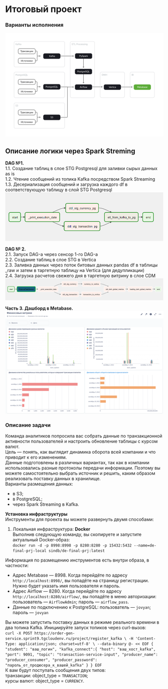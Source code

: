 # Итоговый проект

### Варианты исполнения  
![Image alt](https://github.com/makoloff/de/blob/main/10.%20Final_project/img/infra.png)  

## Описание логики через Spark Streming  
**DAG №1.**  
1.1. Создание таблиц в слое STG Postgresql для заливки сырых данных as is  
1.2. Чтение сообщений из топика Kafka посредством Spark Streaming  
1.3. Десериализация сообщений и загрузка каждого df в соответствующую таблицу в слой STG Postgresql    
![Image alt](https://github.com/makoloff/de/blob/main/10.%20Final_project/img/1st_dag.jpg)  

**DAG № 2.**  
2.1. Запуск DAG-а через сенсор 1-го DAG-а  
2.2. Создание таблиц в слое STG в Vertica  
2.3. Заливка данных через поток битовых данных pandas df в таблицы _raw и затем в таргетную таблицу на Vertica (для дедупликации)  
2.4. Загрузка расчетов свежего дня в таргетную витрину в слое CDM  
![Image alt](https://github.com/makoloff/de/blob/main/10.%20Final_project/img/2nd_dag.jpg)  

**Часть 3. Дашборд в Metabase.**    
![Image alt](https://github.com/makoloff/de/blob/main/10.%20Final_project/img/dashboard.png)  




### Описание задачи  
Команда аналитиков попросила вас собрать данные по транзакционной активности пользователей и настроить обновление таблицы с курсом валют.   
Цель — понять, как выглядит динамика оборота всей компании и что приводит к его изменениям.  
Данные подготовлены в различных вариантах, так как в компании использовались разные протоколы передачи информации. Поэтому вы можете самостоятельно выбрать источник и решить, каким образом реализовать поставку данных в хранилище.  
Варианты размещения данных:  
- в S3;
- в PostgreSQL;
- через Spark Streaming в Kafka.

**Установка инфраструктуры**  
Инструменты для проекта вы можете развернуть двумя способами:  
1. Локальная инфраструктура: **Docker**  
Выполнив следующую команду, вы скопируете и запустите актуальный Docker-образ:  
`docker run -d -p 8998:8998 -p 8280:8280 -p 15432:5432 --name=de-final-prj-local sindb/de-final-prj:latest`  

Информация по размещению инструментов есть внутри образа, в частности:  
- Адрес Metabase — 8998. Когда перейдёте по адресу `http://localhost:8998/`, вы попадёте на страницу регистрации. Нужно будет указать имя пользователя и пароль.  
- Адрес Airflow — 8280. Когда перейдёте по адресу `http://localhost:8280/airflow/`, вы попадёте в меню авторизации: пользователь — `AirflowAdmin`; пароль — `airflow_pass`.  
- Данные по подключению к PostgreSQL: пользователь — `jovyan`; пароль — `jovyan`  

Вы можете запустить поставку данных в режиме реального времени в два топика Kafka. Инициируйте запуск топиков через curl-вызов:  
`curl -X POST https://order-gen-service.sprint9.tgcloudenv.ru/project/register_kafka \
-H 'Content-Type: application/json; charset=utf-8' \
--data-binary @- << EOF
{
    "student": "ваш_логин",
    "kafka_connect":{
        "host": "ваш_хост_kafka",
        "port": 9091,
        "topic": "transaction-service-input",
        "producer_name": "producer_consumer",
        "producer_password": "пароль_от_продюсера_к_вашей_kafka"
    }
}
EOF`  
К вам будут поступать сообщения двух типов:  
транзакции: object_type = `TRANSACTION`;  
курсы валют: object_type = `CURRENCY`.  

